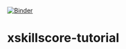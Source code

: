 [![Binder](https://mybinder.org/badge_logo.svg)](https://mybinder.org/v2/gh/raybellwaves/xskillscore-tutorial/master?urlpath=lab)

# xskillscore-tutorial